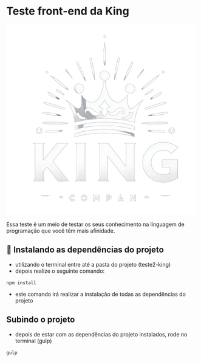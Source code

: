 # Teste front-end da King

![logo king](/src/images/logo-king.jpg)

Essa teste é um meio de testar os seus conhecimento na linguagem de programação que você têm mais afinidade.

## 🚀 Instalando as dependências do projeto

* utilizando o terminal entre até a pasta do projeto (teste2-king)
* depois realize o seguinte comando:

```
npm install
```
* este comando irá realizar a instalação de todas as dependências do projeto

## Subindo o projeto

* depois de estar com as dependências do projeto instalados, rode no terminal (gulp)

```
gulp
```

